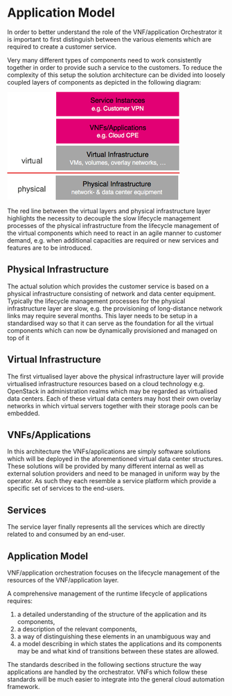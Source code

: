 # Application Model

In order to better understand the role of the VNF/application Orchestrator it is important to first distinguish between the various elements which are required to create a customer service.

Very many different types of components need to work consistently together in order to provide such a service to the customers.
To reduce the complexity of this setup the solution architecture can be divided into
loosely coupled layers of components as depicted in the following diagram:

![VNF Architecture](../images/vnf_architecture.png)

The red line between the virtual layers and physical infrastructure layer highlights the necessity to decouple the slow lifecycle management processes of the physical infrastructure from the lifecycle management of the virtual components which need to react in an agile manner to customer demand, e.g. when additional capacities are required or new services and features are to be introduced.

Physical Infrastructure
-----------------------

The actual solution which provides the customer service  is based on a physical infrastructure consisting of network and data center equipment. Typically the lifecycle management processes for the physical infrastructure layer are slow, e.g. the provisioning of long-distance network links may require several months.
This layer needs to be setup in a standardised way so that it can serve as the foundation for all the virtual components which can now be dynamically provisioned and managed on top of it

Virtual Infrastructure
----------------------

The first virtualised layer above the physical infrastructure layer will provide virtualised infrastructure resources based on a cloud technology e.g. OpenStack in administration realms which may be regarded as virtualised data centers. Each of these virtual data centers may host their own overlay networks in which virtual servers together with their storage pools can be embedded.

VNFs/Applications
-----------------

In this architecture the VNFs/applications are simply software solutions which will be deployed in the aforementioned virtual data center structures.
These solutions will be provided by many different internal as well as external solution providers and need to be managed in uniform way by the operator. As such they each resemble a service platform which provide a specific set of services to the end-users.

Services
---------

The service layer finally represents all the services which are directly related to and consumed by an end-user.

Application Model
-----------------

VNF/application orchestration focuses on the lifecycle management of the resources of the VNF/application layer.

A comprehensive management of the runtime lifecycle of applications requires:

1. a detailed understanding of the structure of the application and its components,
2. a description of the relevant components,
3. a way of distinguishing these elements in an unambiguous way and
4. a model describing in which states the applications and its components may be
   and what kind of transitions between these states are allowed.

The standards described in the following sections structure the way applications
are handled by the orchestrator. VNFs which follow these standards will be much
easier to integrate into the general cloud automation framework.
